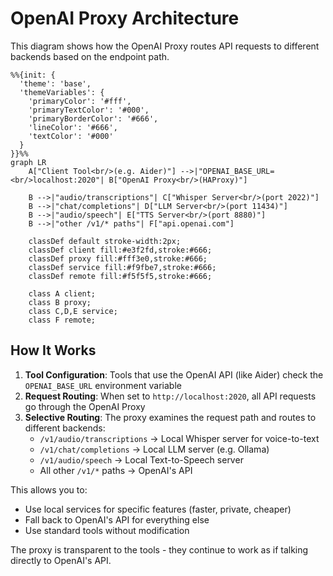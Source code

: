 # OpenAI Proxy Architecture

This diagram shows how the OpenAI Proxy routes API requests to different backends based on the endpoint path.

```mermaid
%%{init: {
  'theme': 'base',
  'themeVariables': {
    'primaryColor': '#fff',
    'primaryTextColor': '#000',
    'primaryBorderColor': '#666',
    'lineColor': '#666',
    'textColor': '#000'
  }
}}%%
graph LR
    A["Client Tool<br/>(e.g. Aider)"] -->|"OPENAI_BASE_URL=<br/>localhost:2020"| B["OpenAI Proxy<br/>(HAProxy)"]
    
    B -->|"audio/transcriptions"| C["Whisper Server<br/>(port 2022)"]
    B -->|"chat/completions"| D["LLM Server<br/>(port 11434)"]
    B -->|"audio/speech"| E["TTS Server<br/>(port 8880)"]
    B -->|"other /v1/* paths"| F["api.openai.com"]

    classDef default stroke-width:2px;
    classDef client fill:#e3f2fd,stroke:#666;
    classDef proxy fill:#fff3e0,stroke:#666;
    classDef service fill:#f9fbe7,stroke:#666;
    classDef remote fill:#f5f5f5,stroke:#666;
    
    class A client;
    class B proxy;
    class C,D,E service;
    class F remote;
```

## How It Works

1. **Tool Configuration**: Tools that use the OpenAI API (like Aider) check the `OPENAI_BASE_URL` environment variable
2. **Request Routing**: When set to `http://localhost:2020`, all API requests go through the OpenAI Proxy
3. **Selective Routing**: The proxy examines the request path and routes to different backends:
   - `/v1/audio/transcriptions` → Local Whisper server for voice-to-text
   - `/v1/chat/completions` → Local LLM server (e.g. Ollama)
   - `/v1/audio/speech` → Local Text-to-Speech server
   - All other `/v1/*` paths → OpenAI's API

This allows you to:
- Use local services for specific features (faster, private, cheaper)
- Fall back to OpenAI's API for everything else
- Use standard tools without modification

The proxy is transparent to the tools - they continue to work as if talking directly to OpenAI's API.
